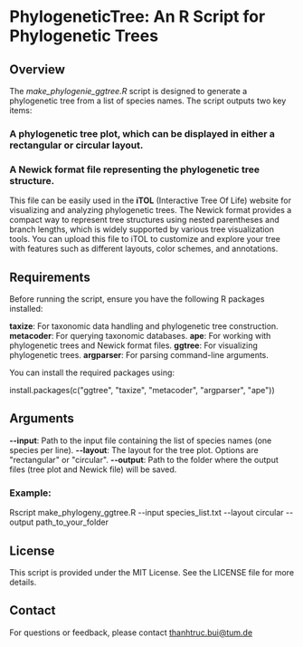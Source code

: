 # PhylogeneticTree: An R Script for Phylogenetic Trees

## Overview
The *make_phylogenie_ggtree.R* script is designed to generate a phylogenetic tree from a list of species names. The script outputs two key items:

### A phylogenetic tree plot, which can be displayed in either a rectangular or circular layout.
### A Newick format file representing the phylogenetic tree structure. 
This file can be easily used in the **iTOL** (Interactive Tree Of Life) website for visualizing and analyzing phylogenetic trees. The Newick format provides a compact way to represent tree structures using nested parentheses and branch lengths, which is widely supported by various tree visualization tools. You can upload this file to iTOL to customize and explore your tree with features such as different layouts, color schemes, and annotations. 

## Requirements
Before running the script, ensure you have the following R packages installed:

**taxize**: For taxonomic data handling and phylogenetic tree construction.
**metacoder**: For querying taxonomic databases. 
**ape**: For working with phylogenetic trees and Newick format files.
**ggtree**: For visualizing phylogenetic trees.
**argparser**: For parsing command-line arguments.

You can install the required packages using:

install.packages(c("ggtree", "taxize", "metacoder", "argparser", "ape"))

## Arguments
**--input**: Path to the input file containing the list of species names (one species per line).
**--layout**: The layout for the tree plot. Options are "rectangular" or "circular".
**--output**: Path to the folder where the output files (tree plot and Newick file) will be saved.
### Example:
Rscript make_phylogeny_ggtree.R --input species_list.txt --layout circular --output path_to_your_folder

## License
This script is provided under the MIT License. See the LICENSE file for more details.

## Contact
For questions or feedback, please contact thanhtruc.bui@tum.de
